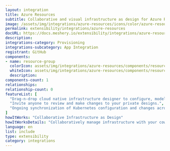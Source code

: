 ```yaml
---
layout: integration
title: Azure Resources
subtitle: Collaborative and visual infrastructure as design for Azure Resources
image: /assets/img/integrations/azure-resources/icons/color/azure-resources-color.svg
permalink: extensibility/integrations/azure-resources
docURL: https://docs.meshery.io/extensibility/integrations/azure-resources
description: 
integrations-category: Provisioning
integrations-subcategory: App Integration
registrant: GitHub
components: 
- name: resource-group
  colorIcon: assets/img/integrations/azure-resources/components/resource-group/icons/color/resource-group-color.svg
  whiteIcon: assets/img/integrations/azure-resources/components/resource-group/icons/white/resource-group-white.svg
  description: 
components-count: 1
relationships: 
relationship-count: 0
featureList: [
  "Drag-n-drop cloud native infrastructure designer to configure, model, and deploy your workloads.",
  "Invite anyone to review and make changes to your private designs.",
  "Ongoing synchronization of Kubernetes configuration and changes across any number of clusters."
]
howItWorks: "Collaborative Infrastructure as Design"
howItWorksDetails: "Collaboratively manage infrastructure with your coworkers synchronously sharing the same designs."
language: en
list: include
type: extensibility
category: integrations
---
```

